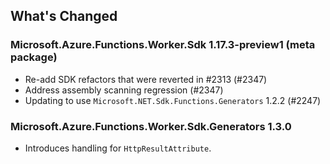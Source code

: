 ## What's Changed

<!-- Please add your release notes in the following format:
- My change description (#PR/#issue)
-->

### Microsoft.Azure.Functions.Worker.Sdk 1.17.3-preview1 (meta package)

- Re-add SDK refactors that were reverted in #2313 (#2347)
- Address assembly scanning regression (#2347)
- Updating to use `Microsoft.NET.Sdk.Functions.Generators` 1.2.2 (#2247)

### Microsoft.Azure.Functions.Worker.Sdk.Generators 1.3.0

- Introduces handling for `HttpResultAttribute`.




